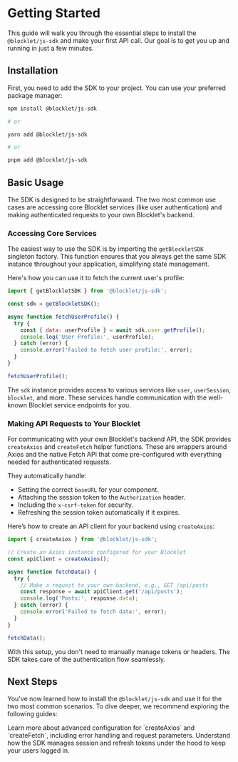 # Getting Started

This guide will walk you through the essential steps to install the `@blocklet/js-sdk` and make your first API call. Our goal is to get you up and running in just a few minutes.

## Installation

First, you need to add the SDK to your project. You can use your preferred package manager:

```bash Installation icon=mdi:bash
npm install @blocklet/js-sdk

# or

yarn add @blocklet/js-sdk

# or

pnpm add @blocklet/js-sdk
```

## Basic Usage

The SDK is designed to be straightforward. The two most common use cases are accessing core Blocklet services (like user authentication) and making authenticated requests to your own Blocklet's backend.

### Accessing Core Services

The easiest way to use the SDK is by importing the `getBlockletSDK` singleton factory. This function ensures that you always get the same SDK instance throughout your application, simplifying state management.

Here's how you can use it to fetch the current user's profile:

```javascript Get User Profile icon=logos:javascript
import { getBlockletSDK } from '@blocklet/js-sdk';

const sdk = getBlockletSDK();

async function fetchUserProfile() {
  try {
    const { data: userProfile } = await sdk.user.getProfile();
    console.log('User Profile:', userProfile);
  } catch (error) {
    console.error('Failed to fetch user profile:', error);
  }
}

fetchUserProfile();
```

The `sdk` instance provides access to various services like `user`, `userSession`, `blocklet`, and more. These services handle communication with the well-known Blocklet service endpoints for you.

### Making API Requests to Your Blocklet

For communicating with your own Blocklet's backend API, the SDK provides `createAxios` and `createFetch` helper functions. These are wrappers around Axios and the native Fetch API that come pre-configured with everything needed for authenticated requests.

They automatically handle:
- Setting the correct `baseURL` for your component.
- Attaching the session token to the `Authorization` header.
- Including the `x-csrf-token` for security.
- Refreshing the session token automatically if it expires.

Here’s how to create an API client for your backend using `createAxios`:

```javascript Create an API Client icon=logos:javascript
import { createAxios } from '@blocklet/js-sdk';

// Create an Axios instance configured for your Blocklet
const apiClient = createAxios();

async function fetchData() {
  try {
    // Make a request to your own backend, e.g., GET /api/posts
    const response = await apiClient.get('/api/posts');
    console.log('Posts:', response.data);
  } catch (error) {
    console.error('Failed to fetch data:', error);
  }
}

fetchData();
```

With this setup, you don't need to manually manage tokens or headers. The SDK takes care of the authentication flow seamlessly.

## Next Steps

You've now learned how to install the `@blocklet/js-sdk` and use it for the two most common scenarios. To dive deeper, we recommend exploring the following guides:

<x-cards>
  <x-card data-title="Making API Requests" data-icon="lucide:file-code-2" data-href="/guides/making-api-requests">
    Learn more about advanced configuration for `createAxios` and `createFetch`, including error handling and request parameters.
  </x-card>
  <x-card data-title="Authentication" data-icon="lucide:key-round" data-href="/guides/authentication">
    Understand how the SDK manages session and refresh tokens under the hood to keep your users logged in.
  </x-card>
</x-cards>
